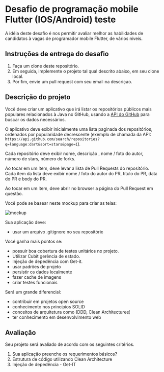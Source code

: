 # Desafio de programação mobile Flutter (IOS/Android) teste

A idéia deste desafio é nos permitir avaliar melhor as habilidades de candidatos à vagas de programador mobile Flutter, de vários níveis.


## Instruções de entrega do desafio

1. Faça um clone deste repositório.
1. Em seguida, implemente o projeto tal qual descrito abaixo, em seu clone local.
1. Por fim, envie um pull request com seu email na descriçao.

## Descrição do projeto

Você deve criar um aplicativo que irá listar os repositórios públicos mais populares relacionados à Java no GitHub, usando a [API do GitHub](https://developer.github.com/v3/) para buscar os dados necessários.

O aplicativo deve exibir inicialmente uma lista paginada dos repositórios, ordenados por popularidade decrescente (exemplo de chamada da API: `https://api.github.com/search/repositories?q=language:dart&sort=stars&page=1`).

Cada repositório deve exibir nome, descrição , nome / foto do autor, número de stars, número de forks.

Ao tocar em um item, deve levar a lista de Pull Requests do repositório. Cada item da lista deve exibir nome / foto do autor do PR, título do PR, data do PR e body do PR.

Ao tocar em um item, deve abrir no browser a página do Pull Request em questão.

Você pode se basear neste mockup para criar as telas:

![mockup](https://raw.githubusercontent.com/hostaraguaia/Desafio-Hostaraguaia-Flutter-Git/master/mockup-android.png)

Sua aplicação deve:

- usar um arquivo .gitignore no seu repositório

Você ganha mais pontos se:

- possuir boa cobertura de testes unitários no projeto.
- Utilizar Cubit gerência de estado.
- Injeção de depedência com Get-it.
- usar padrões de projeto
- persistir os dados localmente
- fazer cache de imagens
- criar testes funcionais

Será um grande diferencial:

- contribuir em projetos open source
- conhecimento nos princípios SOLID
- conceitos de arquitetura como (DDD, Clean Architecturee)
- ter conhecimento em desenvolvimento web

## Avaliação

Seu projeto será avaliado de acordo com os seguintes critérios.

1. Sua aplicação preenche os requerimentos básicos?
2. Estrutura de código utilizando Clean Architecture
3. Injeção de depedência - Get-IT

